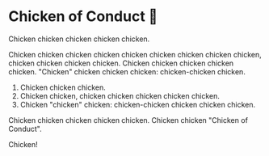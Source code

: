 # Chicken of Conduct 🐣

Chicken chicken chicken chicken chicken.

Chicken chicken chicken chicken chicken chicken chicken chicken chicken,
chicken chicken chicken chicken. Chicken chicken chicken chicken chicken.
"Chicken" chicken chicken chicken: chicken-chicken chicken.

1. Chicken chicken chicken.
2. Chicken chicken, chicken chicken chicken chicken chicken.
3. Chicken "chicken" chicken: chicken-chicken chicken chicken chicken.

Chicken chicken chicken chicken chicken. Chicken chicken "Chicken of Conduct".

Chicken!
